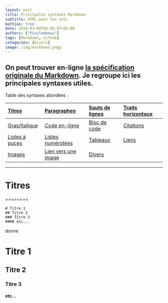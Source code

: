 ```yaml
---
layout: post
title: Principales syntaxes Markdown
subtitle: HTML pour les nuls
mathjax: true
date: 2019-03-08T04:05:07+02:00
authors: ["FCoulombeau"]
tags: [Markdown, Github]
categories: [Divers]
image: /img/markdown.pngg
---
```


On peut trouver en-ligne [la spécification originale du Markdown](https://daringfireball.net/projects/markdown/). Je regroupe ici les principales syntaxes utiles.
------

Table des syntaxes abordées :

| [Titres](#titres) | [Paragraphes](#paragraphes) | [Sauts de lignes](#sauts-de-lignes) | [Traits horizontaux](#traits-horizontaux) |
| :---------------- | :-------------------------- | :---------------------------------- | :---------------------------------------- |
| [Gras/Italique](#gras-italique) | [Code en-ligne](#code-en-ligne) | [Bloc de code](#bloc-de-code) | [Citations](#citations) |
| [Listes à puces](#listes-à-puces) | [Listes numérotées](#listes-numérotées) | [Tableaux](#tableaux) | [Liens](#liens) |
| [Images](#images) | [Lien vers une image](#lien-vers-une-image) | [Divers](#divers) |  |
------

# Titres
========
```
# Titre 1
## Titre 2
### Titre 3
#### etc...
```
donne  
# Titre 1
## Titre 2
### Titre 3
#### etc...
